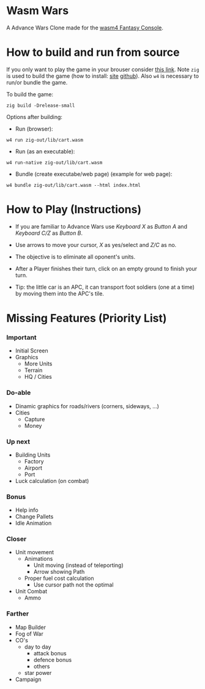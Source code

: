 # Wasm Wars

A Advance Wars Clone made for the [wasm4 Fantasy Console](https://wasm4.org).

# How to build and run from source

If you only want to play the game in your brouser consider [this link](https://shikiyo364.itch.io/wasm-wars).
Note ``zig`` is used to build the game (how to install: [site](https://ziglang.org/learn/getting-started/#installing-zig) [github](https://github.com/ziglang/zig/wiki/Building-Zig-From-Source)).
Also ``w4`` is necessary to run/or bundle the game.

To build the game:
```console
zig build -Drelease-small
```

Options after building:
- Run (browser):
```console
w4 run zig-out/lib/cart.wasm
```

- Run (as an executable):
```console
w4 run-native zig-out/lib/cart.wasm
```

- Bundle (create executabe/web page) (example for web page):
```console
w4 bundle zig-out/lib/cart.wasm --html index.html
```

# How to Play (Instructions)

 - If you are familiar to Advance Wars use *Keyboard X* as *Button A* and *Keyboard C/Z* as *Button B*.

 - Use arrows to move your cursor, *X* as yes/select and *Z/C* as no.

 - The objective is to eliminate all oponent's units.

 - After a Player finishes their turn, click on an empty ground to finish your turn.

 - Tip: the little car is an APC, it can transport foot soldiers (one at a time) by moving them into the APC's tile.

# Missing Features (Priority List)

### Important
- Initial Screen
- Graphics
    - More Units
    - Terrain
    - HQ / Cities

### Do-able
- Dinamic graphics for roads/rivers (corners, sideways, ...)
- Cities
    - Capture
    - Money

### Up next
- Building Units
    - Factory
    - Airport
    - Port
- Luck calculation (on combat)

### Bonus
- Help info
- Change Pallets
- Idle Animation

### Closer
- Unit movement
    - Animations
        - Unit moving (instead of teleporting)
        - Arrow showing Path
    - Proper fuel cost calculation
        * Use cursor path not the optimal
- Unit Combat
    - Ammo

### Farther
- Map Builder
- Fog of War
- CO's
    - day to day
        - attack bonus
        - defence bonus
        - others
    - star power
- Campaign
